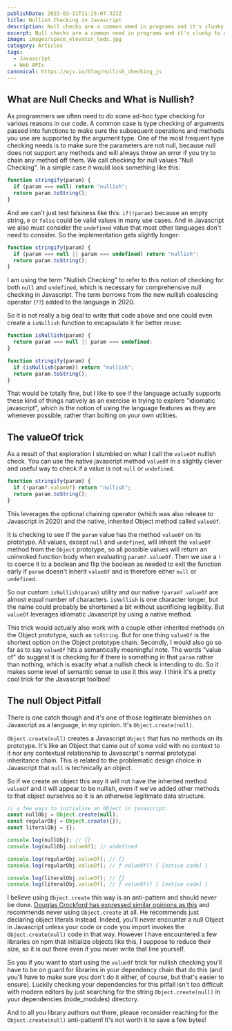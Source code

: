 ```yaml
---
publishDate: 2022-02-11T11:25:07.322Z
title: Nullish Checking in Javascript
description: Null checks are a common need in programs and it's clunky to do them in Javascript, unless you use the "valueOf" trick
excerpt: Null checks are a common need in programs and it's clunky to do them in Javascript, unless you use the "valueOf" trick
image: images/space_elevator_leds.jpg
category: Articles
tags:
  - Javascript
  - Web APIs
canonical: https://wjv.io/blog/nullish_checking_js
---
```


## What are Null Checks and What is Nullish?

As programmers we often need to do some ad-hoc type checking for various reasons in our code. A common case is type checking of arguments passed into functions to make sure the subsequent operations and methods you use are supported by the argument type. One of the most frequent type checking needs is to make sure the parameters are not null, because null does not support any methods and will always throw an error if you try to chain any method off them. We call checking for null values "Null Checking". In a simple case it would look something like this:

```js
function stringify(param) {
  if (param === null) return "nullish";
  return param.toString();
}
```

And we can't just test falsiness like this: `if(!param)` because an empty string, `0` or `false` could be valid values in many use cases. And in Javascript we also must consider the `undefined` value that most other languages don't need to consider. So the implementation gets slightly longer:

```js
function stringify(param) {
  if (param === null || param === undefined) return "nullish";
  return param.toString();
}
```

I am using the term "Nullish Checking" to refer to this notion of checking for both `null` and `undefined`, which is necessary for comprehensive null checking in Javascript. The term borrows from the new nullish coalescing operator (`??`) added to the language in 2020.

So it is not really a big deal to write that code above and one could even create a `isNullish` function to encapsulate it for better reuse:

```js
function isNullish(param) {
  return param === null || param === undefined;
}

function stringify(param) {
  if (isNullish(param)) return "nullish";
  return param.toString();
}
```

That would be totally fine, but I like to see if the language actually supports these kind of things natively as an exercise in trying to explore "idiomatic javascript", which is the notion of using the language features as they are whenever possible, rather than bolting on your own utilities.

## The valueOf trick

As a result of that exploration I stumbled on what I call the `valueOf` nullish check. You can use the native javascript method `valueOf` in a slightly clever and useful way to check if a value is not `null` or `undefined`.

```js
function stringify(param) {
  if (!param?.valueOf) return "nullish";
  return param.toString();
}
```

This leverages the optional chaining operator (which was also release to Javascript in 2020) and the native, inherited Object method called `valueOf`.

It is checking to see if the `param` value has the method `valueOf` on its prototype. All values, except `null` and `undefined`, will inherit the `valueOf` method from the `Object` prototype, so all possible values will return an uninvoked function body when evaluating `param?.valueOf`. Then we use a `!` to coerce it to a boolean and flip the boolean as needed to exit the function early if `param` doesn't inherit `valueOf` and is therefore either `null` or `undefined`.

So our custom `isNullish(param)` utility and our native `!param?.valueOf` are almost equal number of characters. `isNullish` is one character longer, but the name could probably be shortened a bit without sacrificing legibility. But `valueOf` leverages idiomatic Javascript by using a native method.

This trick would actually also work with a couple other inherited methods on the Object prototype, such as `toString`. But for one thing `valueOf` is the shortest option on the Object prototype chain. Secondly, I would also go so far as to say `valueOf` hits a semantically meaningful note. The words "value of" do suggest it is checking for if there is something in that `param` rather than nothing, which is exaclty what a nullish check is intending to do. So it makes some level of semantic sense to use it this way. I think it's a pretty cool trick for the Javascript toolbox!

## The null Object Pitfall

There is one catch though and it's one of those legitimate blemishes on Javascript as a language, in my opinion. It's `Object.create(null)`.

`Object.create(null)` creates a Javascript `Object` that has no methods on its prototype. It's like an Object that came out of some void with no context to it nor any contextual relationship to Javascript's normal prototypal inheritance chain. This is related to the problematic design choice in Javascript that `null` is technically an object.

So if we create an object this way it will not have the inherited method `valueOf` and it will appear to be nullish, even if we've added other methods to that object ourselves so it is an otherwise legitimate data structure.

```js
// a few ways to initialize an Object in javascript:
const nullObj = Object.create(null);
const regularObj = Object.create({});
const literalObj = {};

console.log(nullObj); // {}
console.log(nullObj.valueOf); // undefined

console.log(regularObj.valueOf); // {}
console.log(regularObj.valueOf); // ƒ valueOf() { [native code] }

console.log(literalObj.valueOf); // {}
console.log(literalObj.valueOf); // ƒ valueOf() { [native code] }
```

I believe using `Object.create` this way is an anti-pattern and should never be done. [Douglas Crockford has expressed similar opinions as this](/blog/good_parts_crockford) and recommends never using `Object.create` at all. He recommends just declaring object literals instead. Indeed, you'll never encounter a null Object in Javascript unless your code or code you import invokes the `Object.create(null)` code in that way. However I have encountered a few libraries on npm that initialize objects like this, I suppose to reduce their size, so it is out there even if you never write that line yourself.

So you if you want to start using the `valueOf` trick for nullish checking you'll have to be on guard for libraries in your dependency chain that do this (and you'll have to make sure you don't do it either, of course, but that's easier to ensure). Luckily checking your dependencies for this pitfall isn't too difficult with modern editors by just searching for the string `Object.create(null)` in your dependencies (node_modules) directory.

And to all you library authors out there, please reconsider reaching for the `Object.create(null)` anti-pattern! It's not worth it to save a few bytes!

